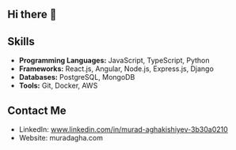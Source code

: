 ## Hi there 👋

## Skills

- **Programming Languages:** JavaScript, TypeScript, Python
- **Frameworks:**  React.js, Angular, Node.js, Express.js, Django
- **Databases:** PostgreSQL, MongoDB
- **Tools:** Git, Docker, AWS

## Contact Me

- LinkedIn: www.linkedin.com/in/murad-aghakishiyev-3b30a0210
- Website: muradagha.com


<!--
**muraddagha/muraddagha** is a ✨ _special_ ✨ repository because its `README.md` (this file) appears on your GitHub profile.

Here are some ideas to get you started:

- 🔭 I’m currently working on ...
- 🌱 I’m currently learning ...
- 👯 I’m looking to collaborate on ...
- 🤔 I’m looking for help with ...
- 💬 Ask me about ...
- 📫 How to reach me: ...
- 😄 Pronouns: ...
- ⚡ Fun fact: ...
-->
